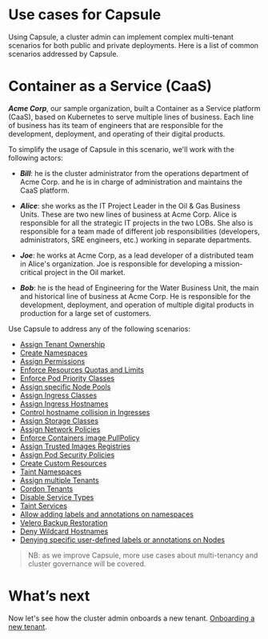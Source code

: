 # Use cases for Capsule
Using Capsule, a cluster admin can implement complex multi-tenant scenarios for both public and private deployments. Here is a list of common scenarios addressed by Capsule.

# Container as a Service (CaaS)
***Acme Corp***, our sample organization, built a Container as a Service platform (CaaS), based on Kubernetes to serve multiple lines of business. Each line of business has its team of engineers that are responsible for the development, deployment, and operating of their digital products.

To simplify the usage of Capsule in this scenario, we'll work with the following actors:

* ***Bill***:
  he is the cluster administrator from the operations department of Acme Corp. and he is in charge of administration and maintains the CaaS platform.

* ***Alice***:
  she works as the IT Project Leader in the Oil & Gas Business Units. These are two new lines of business at Acme Corp. Alice is responsible for all the strategic IT projects in the two LOBs. She also is responsible for a team made of different job responsibilities (developers, administrators, SRE engineers, etc.) working in separate departments.
  
* ***Joe***:
  he works at Acme Corp, as a lead developer of a distributed team in Alice's organization. Joe is responsible for developing a mission-critical project in the Oil market.

* ***Bob***:
  he is the head of Engineering for the Water Business Unit, the main and historical line of business at Acme Corp. He is responsible for the development, deployment, and operation of multiple digital products in production for a large set of customers.

Use Capsule to address any of the following scenarios:

* [Assign Tenant Ownership](/docs/operator/use-cases/tenant-ownership)
* [Create Namespaces](/docs/operator/use-cases/create-namespaces)
* [Assign Permissions](/docs/operator/use-cases/permissions)
* [Enforce Resources Quotas and Limits](/docs/operator/use-cases/resources-quota-limits)
* [Enforce Pod Priority Classes](/docs/operator/use-cases/pod-priority-classes)
* [Assign specific Node Pools](/docs/operator/use-cases/nodes-pool)
* [Assign Ingress Classes](/docs/operator/use-cases/ingress-classes)
* [Assign Ingress Hostnames](/docs/operator/use-cases/ingress-hostnames)
* [Control hostname collision in Ingresses](/docs/operator/use-cases/hostname-collision)
* [Assign Storage Classes](/docs/operator/use-cases/storage-classes)
* [Assign Network Policies](/docs/operator/use-cases/network-policies)
* [Enforce Containers image PullPolicy](/docs/operator/use-cases/images-pullpolicy)
* [Assign Trusted Images Registries](/docs/operator/use-cases/images-registries)
* [Assign Pod Security Policies](/docs/operator/use-cases/pod-security-policies)
* [Create Custom Resources](/docs/operator/use-cases/custom-resources)
* [Taint Namespaces](/docs/operator/use-cases/taint-namespaces)
* [Assign multiple Tenants](/docs/operator/use-cases/multiple-tenants)
* [Cordon Tenants](/docs/operator/use-cases/cordoning-tenant)
* [Disable Service Types](/docs/operator/use-cases/service-type)
* [Taint Services](/docs/operator/use-cases/taint-services)
* [Allow adding labels and annotations on namespaces](/docs/operator/use-cases/namespace-labels-and-annotations)
* [Velero Backup Restoration](/docs/operator/use-cases/velero-backup-restoration)
* [Deny Wildcard Hostnames](/docs/operator/use-cases/deny-wildcard-hostnames)
* [Denying specific user-defined labels or annotations on Nodes](/docs/operator/use-cases/node-labels-and-annotations)

> NB: as we improve Capsule, more use cases about multi-tenancy and cluster governance will be covered.

# What’s next
Now let's see how the cluster admin onboards a new tenant. [Onboarding a new tenant](/docs/operator/use-cases/onboarding).
